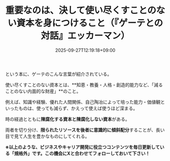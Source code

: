 ﻿---
title: "重要なのは、決して使い尽くすことのない資本を身につけること（『ゲーテとの対話』エッカーマン）"
date: 2025-09-27T12:19:18+09:00
draft: false
---

という本に、ゲーテのこんな言葉が紹介されている。

使い尽くすことのない資本とは、**知恵・教養・人格・創造的能力など、「減ることのない内面的な財産」**のこと。



例えば、知識や経験、優れた人間関係、自己陶冶によって培った能力・価値観といったものは、使っても減らず、かえって使えば使うほど深まる。

時の経過とともに**陳腐化する資本と陳腐化しない資本**がある。

両者を切り分け、**限られたリソースを後者に意識的に傾斜配分**することが、長い目で見て人生を豊かなものにしてくれる。



**※以上のような、ビジネスやキャリア開発に役立つコンテンツを毎日更新している「規格外」です。この機会にXと合わせてフォローしておいて下さい！**